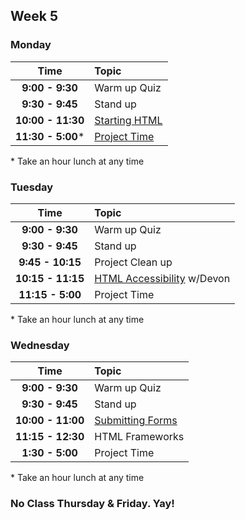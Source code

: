 ## Week 5
### Monday

| Time              | Topic               |
|:-----------------:|:--------------------|
| **9:00 - 9:30**   | Warm up Quiz        |
| **9:30 - 9:45**   | Stand up            |
| **10:00 - 11:30** | [Starting HTML](monday/starting-an-html-website.md)|
| **11:30 - 5:00*** | [Project Time](monday/personal-website-overview.md)|

\* Take an hour lunch at any time

### Tuesday

| Time              | Topic                       |
|:-----------------:|:----------------------------|
| **9:00 - 9:30**   | Warm up Quiz                |
| **9:30 - 9:45**   | Stand up                    |
| **9:45 - 10:15**  | Project Clean up            |
| **10:15 - 11:15** | [HTML Accessibility](https://github.com/dpersing/ada-a11y-intro/blob/master/a11y-presentation.md) w/Devon  |
| **11:15 - 5:00** | Project Time                |


\* Take an hour lunch at any time

### Wednesday

| Time              | Topic               |
|:-----------------:|:--------------------|
| **9:00 - 9:30**   | Warm up Quiz        |
| **9:30 - 9:45**   | Stand up            |
| **10:00 - 11:00** | [Submitting Forms](wednesday/submitting-forms.md)|
| **11:15 - 12:30** | HTML Frameworks     |
| **1:30 - 5:00**   | Project Time        |

\* Take an hour lunch at any time

### No Class Thursday & Friday. Yay!
